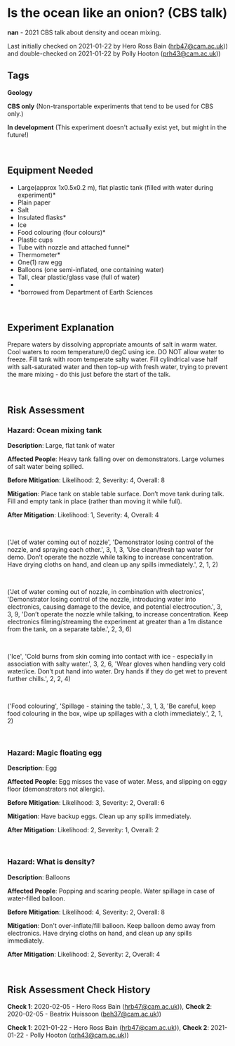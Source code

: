 # Is the ocean like an onion? (CBS talk)

**nan** - 2021 CBS talk about density and ocean mixing.

Last initially checked on 2021-01-22 by Hero Ross Bain (hrb47@cam.ac.uk)) and double-checked on 2021-01-22 by Polly Hooton (prh43@cam.ac.uk))

## Tags
<!--- Start Tags (DO NOT REMOVE THIS COMMENT) --->

**Geology**

**CBS only** (Non-transportable experiments that tend to be used for CBS only.)

**In development** (This experiment doesn't actually exist yet, but might in the future!)
<!--- End Tags (DO NOT REMOVE THIS COMMENT) --->

<br/>

## Equipment Needed 
- Large(approx 1x0.5x0.2 m), flat plastic tank (filled with water during experiment)*
- Plain paper
- Salt
- Insulated flasks*
- Ice
- Food colouring (four colours)*
- Plastic cups
- Tube with nozzle and attached funnel*
- Thermometer*
- One(1) raw egg
- Balloons (one semi-inflated, one containing water)
- Tall, clear plastic/glass vase (full of water)
- 
- *borrowed from Department of Earth Sciences

<br/>

## Experiment Explanation 

Prepare waters by dissolving appropriate amounts of salt in warm water. Cool waters to room temperature/0 degC using ice. DO NOT allow water to freeze.
Fill tank with room temperate salty water.
Fill cylindrical vase half with salt-saturated water and then top-up with fresh water, trying to prevent the mare mixing - do this just before the start of the talk.



<br/>

## Risk Assessment

### **Hazard**: Ocean mixing tank

**Description**: Large, flat tank of water

**Affected People**: Heavy tank falling over on demonstrators. Large volumes of salt water being spilled.

**Before Mitigation**: Likelihood: 2, Severity: 4, Overall: 8

**Mitigation**: Place tank on stable table surface. Don’t move tank during talk. Fill and empty tank in place (rather than moving it while full).

**After Mitigation**: Likelihood: 1, Severity: 4, Overall: 4

<br/>

('Jet of water coming out of nozzle', 'Demonstrator losing control of the nozzle, and spraying each other.', 3, 1, 3, 'Use clean/fresh tap water for demo. Don’t operate the nozzle while talking to increase concentration. Have drying cloths on hand, and clean up any spills immediately.', 2, 1, 2)

<br/>

('Jet of water coming out of nozzle, in combination with electronics', 'Demonstrator losing control of the nozzle, introducing water into electronics, causing damage to the device, and potential electrocution.', 3, 3, 9, 'Don’t operate the nozzle while talking, to increase concentration. Keep electronics filming/streaming the experiment at greater than a 1m distance from the tank, on a separate table.', 2, 3, 6)

<br/>

('Ice', 'Cold burns from skin coming into contact with ice - especially in association with salty water.', 3, 2, 6, 'Wear gloves when handling very cold water/ice. Don’t put hand into water. Dry hands if they do get wet to prevent further chills.', 2, 2, 4)

<br/>

('Food colouring', 'Spillage - staining the table.', 3, 1, 3, 'Be careful, keep food colouring in the box, wipe up spillages with a cloth immediately.', 2, 1, 2)

<br/>

### **Hazard**: Magic floating egg

**Description**: Egg

**Affected People**: Egg misses the vase of water. Mess, and slipping on eggy floor (demonstrators not allergic).

**Before Mitigation**: Likelihood: 3, Severity: 2, Overall: 6

**Mitigation**: Have backup eggs. Clean up any spills immediately.

**After Mitigation**: Likelihood: 2, Severity: 1, Overall: 2

<br/>

### **Hazard**: What is density?

**Description**: Balloons

**Affected People**: Popping and scaring people. Water spillage in case of water-filled balloon.

**Before Mitigation**: Likelihood: 4, Severity: 2, Overall: 8

**Mitigation**: Don't over-inflate/fill balloon. Keep balloon demo away from electronics. Have drying cloths on hand, and clean up any spills immediately.

**After Mitigation**: Likelihood: 2, Severity: 2, Overall: 4

<br/>

## Risk Assessment Check History 

**Check 1**: 2020-02-05 - Hero Ross Bain (hrb47@cam.ac.uk)), **Check 2**: 2020-02-05 - Beatrix Huissoon (beh37@cam.ac.uk))

**Check 1**: 2021-01-22 - Hero Ross Bain (hrb47@cam.ac.uk)), **Check 2**: 2021-01-22 - Polly Hooton (prh43@cam.ac.uk))